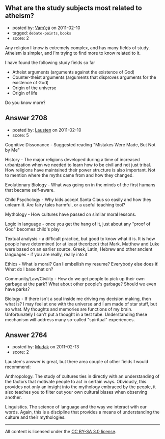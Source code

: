 ## What are the study subjects most related to atheism?

- posted by: [Vam'çá](https://stackexchange.com/users/-1/384-vam) on 2011-02-10
- tagged: `debate-points`, `books`
- score: 2

Any religion I know is extremely complex, and has many fields of study.
Atheism is simpler, and I'm trying to find more to know related to it.

I have found the following study fields so far

 * Atheist arguments (arguments against the existence of God)
 * Counter-theist arguments (arguments that disproves arguments for the existence of God)
 * Origin of the universe
 * Origin of life

Do you know more?


## Answer 2708

- posted by: [Lausten](https://stackexchange.com/users/-1/584-lausten) on 2011-02-10
- score: 5

Cognitive Dissonance - Suggested reading "Mistakes Were Made, But Not by Me"

History - The major religions developed during a time of increased urbanization when we needed to learn how to be civil and not just tribal. How religions have maintained their power structure is also important. Not to mention where the myths came from and how they changed.

Evolutionary Biology - What was going on in the minds of the first humans that became self-aware.

Child Psychology - Why kids accept Santa Claus so easily and how they unlearn it. Are fairy tales harmful, or a useful teaching tool?

Mythology - How cultures have passed on similar moral lessons.

Logic in language - once you get the hang of it, just about any "proof of God" becomes child's play

Textual analysis - a difficult practice, but good to know what it is. It is how people have determined (or at least theorized) that Mark, Matthew and Luke were based on an earlier source. 
Greek, Latin, Hebrew and other ancient languages - if you are really, really into it

Ethics - What is moral? Can I embellish my resume? Everybody else does it! What do I base that on?

Community/Law/Civility - How do we get people to pick up their own garbage at the park? What about other people's garbage? Should we even have parks?

Biology - If there isn't a soul inside me driving my decision making, then what is? I may feel at one with the universe and I am made of star stuff, but so what. My thoughts and memories are functions of my brain. Unfortunately I can't put a thought in a test tube. Understanding these mechanism will address many so-called "spiritual" experiences. 


## Answer 2764

- posted by: [Mudak](https://stackexchange.com/users/-1/205-mudak) on 2011-02-13
- score: 2

Lausten's answer is great, but there area couple of other fields I would recommend:

Anthropology. The study of cultures ties in directly with an understanding of the factors that motivate people to act in certain ways.  Obviously, this provides not only an insight into the mythology embraced by the people, it also teaches you to filter out your own cultural biases when observing another. 

Linguistics. The science of language and the way we interact with our words. Again, this is a discipline that provides a means of understanding the culture and their mythologies.  



---

All content is licensed under the [CC BY-SA 3.0 license](https://creativecommons.org/licenses/by-sa/3.0/).
